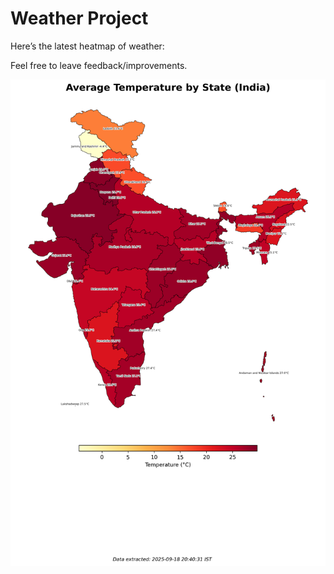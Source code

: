 # Weather Project

Here’s the latest heatmap of weather:

Feel free to leave feedback/improvements.

![India Heatmap](docs/assets/india_heatmap.png?v=CC20E9)
